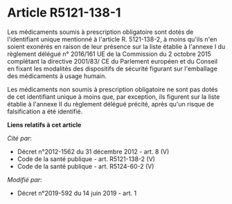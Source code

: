 # Article R5121-138-1

Les médicaments soumis à prescription obligatoire sont dotés de l'identifiant unique mentionné à l'article R. 5121-138-2, à
moins qu'ils n'en soient exonérés en raison de leur présence sur la liste établie à l'annexe I du règlement délégué n°
2016/161 UE de la Commission du 2 octobre 2015 complétant la directive 2001/83/ CE du Parlement européen et du Conseil en
fixant les modalités des dispositifs de sécurité figurant sur l'emballage des médicaments à usage humain.

Les médicaments non soumis à prescription obligatoire ne sont pas dotés de cet identifiant unique à moins que, par exception,
ils figurent sur la liste établie à l'annexe II du règlement délégué précité, après qu'un risque de falsification a été
identifié.

**Liens relatifs à cet article**

_Cité par_:

  - Décret n°2012-1562 du 31 décembre 2012 - art. 8 (V)
  - Code de la santé publique - art. R5121-138-2 (V)
  - Code de la santé publique - art. R5124-60-2 (V)

_Modifié par_:

  - Décret n°2019-592 du 14 juin 2019 - art. 1

